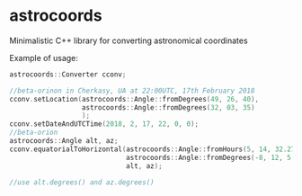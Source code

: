 # astrocoords
Minimalistic C++ library for converting astronomical coordinates

Example of usage:
``` c++
astrocoords::Converter cconv;

//beta-orinon in Cherkasy, UA at 22:00UTC, 17th February 2018
cconv.setLocation(astrocoords::Angle::fromDegrees(49, 26, 40),
                  astrocoords::Angle::fromDegrees(32, 03, 35)
                  );
cconv.setDateAndUTCTime(2018, 2, 17, 22, 0, 0);
//beta-orion
astrocoords::Angle alt, az;
cconv.equatorialToHorizontal(astrocoords::Angle::fromHours(5, 14, 32.27210),
                             astrocoords::Angle::fromDegrees(-8, 12, 5.8981),
                             alt, az);

//use alt.degrees() and az.degrees()

```

